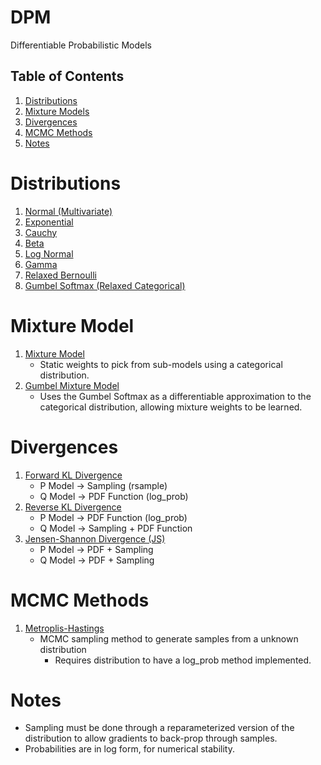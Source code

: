 # DPM
Differentiable Probabilistic Models

## Table of Contents
1. [Distributions](#distributions)
2. [Mixture Models](#mixture-models)
3. [Divergences](#divergences)
4. [MCMC Methods](#mcmc-methods)
5. [Notes](#notes)

# Distributions <a name="distributions"></a>
  1. [Normal (Multivariate)](https://en.wikipedia.org/wiki/Multivariate_normal_distribution)
  2. [Exponential](https://en.wikipedia.org/wiki/Exponential_distribution)
  3. [Cauchy](https://en.wikipedia.org/wiki/Cauchy_distribution)
  4. [Beta](https://en.wikipedia.org/wiki/Beta_distribution)
  5. [Log Normal](https://en.wikipedia.org/wiki/Log-normal_distribution)
  6. [Gamma](https://en.wikipedia.org/wiki/Gamma_distribution)
  7. [Relaxed Bernoulli](https://arxiv.org/abs/1611.00712)
  8. [Gumbel Softmax (Relaxed Categorical)](https://arxiv.org/abs/1611.01144)

# Mixture Model <a name="mixture-model"></a>
  1. [Mixture Model](https://en.wikipedia.org/wiki/Mixture_model)
      * Static weights to pick from sub-models using a categorical distribution.
  2. [Gumbel Mixture Model](https://arxiv.org/abs/1611.01144)
      * Uses the Gumbel Softmax as a differentiable approximation to the
      categorical distribution, allowing mixture weights to be learned.

# Divergences <a name="divergences"></a>
  1. [Forward KL Divergence](https://en.wikipedia.org/wiki/Kullback–Leibler_divergence)
      * P Model -> Sampling (rsample)
      * Q Model -> PDF Function (log_prob)
  2. [Reverse KL Divergence](https://en.wikipedia.org/wiki/Kullback–Leibler_divergence)
      * P Model -> PDF Function (log_prob)
      * Q Model -> Sampling + PDF Function
  3. [Jensen-Shannon Divergence (JS)](https://en.wikipedia.org/wiki/Jensen–Shannon_divergence)
      * P Model -> PDF + Sampling
      * Q Model -> PDF + Sampling

# MCMC Methods <a name="mcmc-methods"></a>
  1. [Metroplis-Hastings](https://en.wikipedia.org/wiki/Metropolis–Hastings_algorithm)
      * MCMC sampling method to generate samples from a unknown distribution
        * Requires distribution to have a log_prob method implemented.

# Notes <a name="notes"></a>
  * Sampling must be done through a reparameterized version of the
    distribution to allow gradients to back-prop through samples.
  * Probabilities are in log form, for numerical stability.
